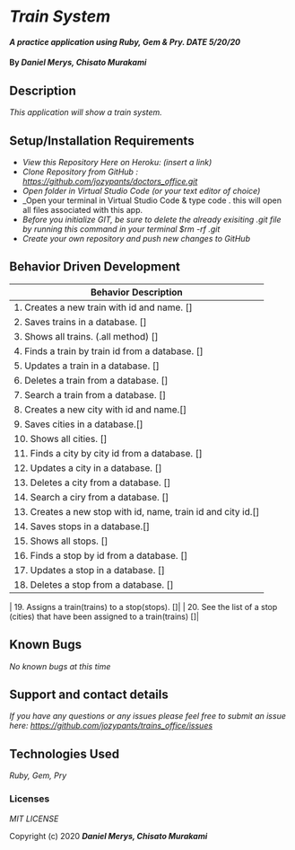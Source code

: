 # _Train System_

#### _A practice application using Ruby, Gem & Pry. DATE 5/20/20_

#### By _**Daniel Merys, Chisato Murakami**_

## Description

_This application will show a train system._ 

## Setup/Installation Requirements

* _View this Repository Here on Heroku: (insert a link)_
* _Clone Repository from GitHub :  https://github.com/jozypants/doctors_office.git_
* _Open folder in Virtual Studio Code (or your text editor of choice)_
* _Open your terminal in Virtual Studio Code & type code . this will open all files associated with this app. 
* _Before you initialize GIT, be sure to delete the already exisiting .git file by running this command in your terminal $rm -rf .git_
* _Create your own repository and push new changes to GitHub_

## Behavior Driven Development 


|   Behavior Description        |
|-------------------------------|
| 1. Creates a new train with id and name. []|
| 2. Saves trains in a database. []|
| 3. Shows all trains. (.all method) []|
| 4. Finds a train by train id from a database. []|
| 5. Updates a train in a database. []|
| 6. Deletes a train from a database. []|
| 7. Search a train from a database. []|
| 8. Creates a new city with id and name.[]|
| 9. Saves cities in a database.[]|
| 10. Shows all cities. []|
| 11. Finds a city by city id from a database. []|
| 12. Updates a city in a database. []|
| 13. Deletes a city from a database. []|
| 14. Search a ciry from a database. []|
| 13. Creates a new stop with id, name, train id and city id.[]|
| 14. Saves stops in a database.[]|
| 15. Shows all stops. []|
| 16. Finds a stop by id from a database. []|
| 17. Updates a stop in a database. []|
| 18. Deletes a stop from a database. []|


| 19. Assigns a train(trains) to a stop(stops). []|
| 20. See the list of a stop (cities) that have been assigned to a train(trains) []|

## Known Bugs

_No known bugs at this time_

## Support and contact details

_If you have any questions or any issues please feel free to submit an issue here: https://github.com/jozypants/trains_office/issues_

## Technologies Used

_Ruby, Gem, Pry_ 


### Licenses
*MIT LICENSE*

Copyright (c) 2020 **_Daniel Merys, Chisato Murakami_**